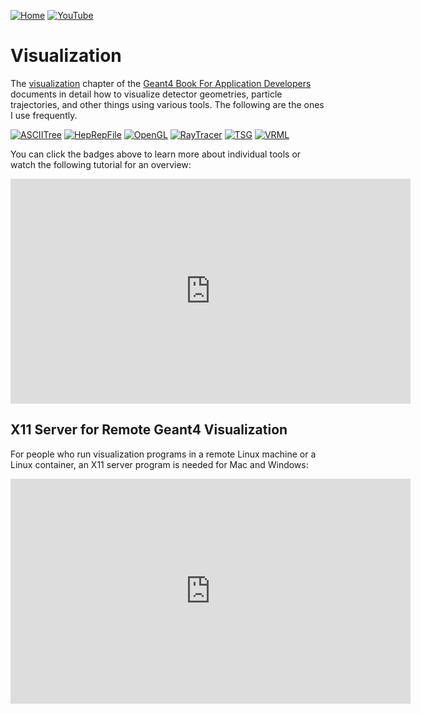 [![Home](https://img.shields.io/badge/Home-blue?style=flat)](..)
[![YouTube](https://img.shields.io/badge/You-Tube-red?style=flat)](https://youtube.com/playlist?list=PLw3G-vTgPrdATGRFqclPsXrxgHl9G4Ov6&si=PvJ1YOGyC7QH02KL)

# Visualization

The [visualization] chapter of the [Geant4 Book For Application Developers][manual] documents in detail how to visualize detector geometries, particle trajectories, and other things using various tools. The following are the ones I use frequently.

[visualization]: https://geant4-userdoc.web.cern.ch/UsersGuides/ForApplicationDeveloper/html/Visualization/visualization.html
[manual]: https://geant4-userdoc.web.cern.ch/UsersGuides/ForApplicationDeveloper/html/
[![ASCIITree](https://img.shields.io/badge/ASCII-Tree-red?style=flat)](ASCIITree)
[![HepRepFile](https://img.shields.io/badge/HepRep-File-orange?style=flat)](HepRepFile)
[![OpenGL](https://img.shields.io/badge/Open-GL-yellow?style=flat)](OpenGL)
[![RayTracer](https://img.shields.io/badge/Ray-Tracer-green?style=flat)](RayTracer)
[![TSG](https://img.shields.io/badge/TSG-cyand?style=flat)](TSG)
[![VRML](https://img.shields.io/badge/VRML-blue?style=flat)](VRML)

You can click the badges above to learn more about individual tools or watch the following tutorial for an overview:

<iframe width="640" height="360" src="https://www.youtube.com/embed/Z1p_U5SJN0I?si=ZcVKLk6YT7HrL03h" title="YouTube video player" frameborder="0" allow="accelerometer; autoplay; clipboard-write; encrypted-media; gyroscope; picture-in-picture; web-share" referrerpolicy="strict-origin-when-cross-origin" allowfullscreen></iframe>

## X11 Server for Remote Geant4 Visualization

For people who run visualization programs in a remote Linux machine or a Linux container, an X11 server program is needed for Mac and Windows:

<iframe width="640" height="360" src="https://www.youtube.com/embed/l9CPgOjMjkI?si=F_Gt-KGd0-UF_4gp" title="YouTube video player" frameborder="0" allow="accelerometer; autoplay; clipboard-write; encrypted-media; gyroscope; picture-in-picture; web-share" referrerpolicy="strict-origin-when-cross-origin" allowfullscreen></iframe>

